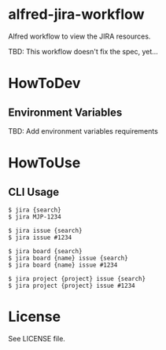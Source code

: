 # alfred-jira-workflow

Alfred workflow to view the JIRA resources.

TBD: This workflow doesn't fix the spec, yet...

# HowToDev

## Environment Variables

TBD: Add environment variables requirements

# HowToUse

## CLI Usage

```
$ jira {search}
$ jira MJP-1234

$ jira issue {search}
$ jira issue #1234

$ jira board {search}
$ jira board {name} issue {search}
$ jira board {name} issue #1234

$ jira project {project} issue {search}
$ jira project {project} issue #1234
```

# License

See LICENSE file.
